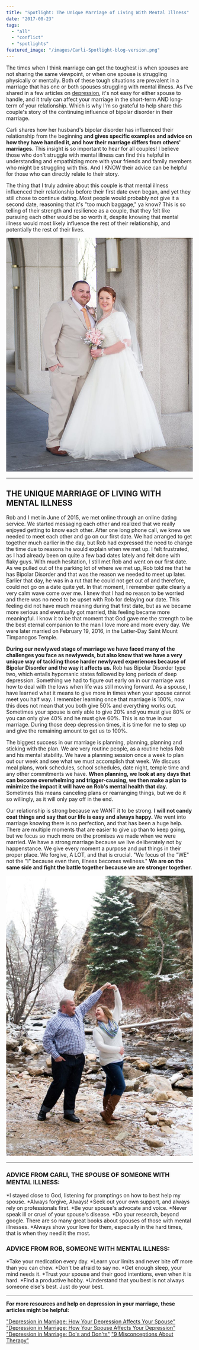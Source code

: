 ```yaml
---
title: "Spotlight: The Unique Marriage of Living With Mental Illness"
date: "2017-08-23"
tags:
  - "all"
  - "conflict"
  - "spotlights"
featured_image: "/images/Carli-Spotlight-blog-version.png"
---
```


The times when I think marriage can get the toughest is when spouses are not sharing the same viewpoint, or when one spouse is struggling physically or mentally. Both of these tough situations are prevalent in a marriage that has one or both spouses struggling with mental illness. As I've shared in a few articles on [depression](https://freshlymarried.com/?s=depression), it's not easy for either spouse to handle, and it truly can affect your marriage in the short-term AND long-term of your relationship. Which is why I'm so grateful to help share this couple's story of the continuing influence of bipolar disorder in their marriage.

Carli shares how her husband's bipolar disorder has influenced their relationship from the beginning **and gives specific examples and advice on how they have handled it, and how their marriage differs from others' marriages.** This insight is so important to hear for all couples! I believe those who don't struggle with mental illness can find this helpful in understanding and empathizing more with your friends and family members who might be struggling with this. And I KNOW their advice can be helpful for those who can directly relate to their story.

The thing that I truly admire about this couple is that mental illness influenced their relationship before their first date even began, and yet they still chose to continue dating. Most people would probably not give it a second date, reasoning that it's "too much baggage," ya know? This is so telling of their strength and resilience as a couple, that they felt like pursuing each other would be so worth it, despite knowing that mental illness would most likely influence the rest of their relationship, and potentially the rest of their lives.

![depression, depression in marriage, bipolar disorder in marriage, living with bipolar disorder, mental illness in marriage, spouse with mental illness, how to help spouse with mental illness, marriage advice, struggles in marriage, newlywed help, lds newlyweds, lds and depression](/images/16114687_113574839154088_6240222114293844765_n.jpg)

* * *

## THE UNIQUE MARRIAGE OF LIVING WITH MENTAL ILLNESS

Rob and I met in June of 2015, we met online through an online dating service. We started messaging each other and realized that we really enjoyed getting to know each other. After one long phone call, we knew we needed to meet each other and go on our first date. We had arranged to get together much earlier in the day, but Rob had expressed the need to change the time due to reasons he would explain when we met up. I felt frustrated, as I had already been on quite a few bad dates lately and felt done with flaky guys. With much hesitation, I still met Rob and went on our first date. As we pulled out of the parking lot of where we met up, Rob told me that he has Bipolar Disorder and that was the reason we needed to meet up later. Earlier that day, he was in a rut that he could not get out of and therefore, could not go on a date quite yet. In that moment, I remember quite clearly a very calm wave come over me. I knew that I had no reason to be worried and there was no need to be upset with Rob for delaying our date. This feeling did not have much meaning during that first date, but as we became more serious and eventually got married, this feeling became more meaningful. I know it to be that moment that God gave me the strength to be the best eternal companion to the man I love more and more every day. We were later married on February 19, 2016, in the Latter-Day Saint Mount Timpanogos Temple.

**During our newlywed stage of marriage we have faced many of the challenges you face as newlyweds, but also know that we have a very unique way of tackling those harder newlywed experiences because of Bipolar Disorder and the way it affects us.** Rob has Bipolar Disorder type two, which entails hypomanic states followed by long periods of deep depression. Something we had to figure out early on in our marriage was how to deal with the lows when life was still moving forward. As a spouse, I have learned what it means to give more in times when your spouse cannot meet you half way. I remember learning once that marriage is 100%, now this does not mean that you both give 50% and everything works out. Sometimes your spouse is only able to give 20% and you must give 80% or you can only give 40% and he must give 60%. This is so true in our marriage. During those deep depression times, it is time for me to step up and give the remaining amount to get us to 100%.

The biggest success in our marriage is planning, planning, planning and sticking with the plan. We are very routine people, as a routine helps Rob and his mental stability. We have a planning session once a week to plan out our week and see what we must accomplish that week. We discuss meal plans, work schedules, school schedules, date night, temple time and any other commitments we have. **When planning, we look at any days that can become overwhelming and trigger-causing, we then make a plan to minimize the impact it will have on Rob's mental health that day.** Sometimes this means canceling plans or rearranging things, but we do it so willingly, as it will only pay off in the end.

Our relationship is strong because we WANT it to be strong. **I will not candy coat things and say that our life is easy and always happy.** We went into marriage knowing there is no perfection, and that has been a huge help. There are multiple moments that are easier to give up than to keep going, but we focus so much more on the promises we made when we were married. We have a strong marriage because we live deliberately not by happenstance. We give every moment a purpose and put things in their proper place. We forgive, A LOT, and that is crucial. "We focus of the "WE" not the "I" because even then, illness becomes wellness." **We are on the same side and fight the battle together because we are stronger together.**

![depression, depression in marriage, bipolar disorder in marriage, living with bipolar disorder, mental illness in marriage, spouse with mental illness, how to help spouse with mental illness, marriage advice, struggles in marriage, newlywed help, lds newlyweds, lds and depression](/images/IMG_9050-683x1024.jpg)

* * *

### ADVICE FROM CARLI, THE SPOUSE OF SOMEONE WITH MENTAL ILLNESS:

\*I stayed close to God, listening for promptings on how to best help my spouse. \*Always forgive, Always! \*Seek out your own support, and always rely on professionals first. \*Be your spouse's advocate and voice. \*Never speak ill or cruel of your spouse's disease. \*Do your research, beyond google. There are so many great books about spouses of those with mental illnesses. \*Always show your love for them, especially in the hard times, that is when they need it the most.

### ADVICE FROM ROB, SOMEONE WITH MENTAL ILLNESS:

\*Take your medication every day. \*Learn your limits and never bite off more than you can chew. \*Don't be afraid to say no. \*Get enough sleep, your mind needs it. \*Trust your spouse and their good intentions, even when it is hard. \*Find a productive hobby. \*Understand that you best is not always someone else's best. Just do your best.

* * *

**For more resources and help on depression in your marriage, these articles might be helpful:**

["Depression in Marriage: How Your Depression Affects Your Spouse"](https://freshlymarried.com/depression-in-marriage-how-your-depression-affects-your-spouse/) ["Depression in Marriage: How Your Spouse Affects Your Depression"](https://freshlymarried.com/depression-in-marriage-how-your-spouse-affects-your-depression/) ["Depression in Marriage: Do's and Don'ts"](https://freshlymarried.com/depression-in-your-marriage-the-dos-and-donts/) ["9 Misconceptions About Therapy"](https://freshlymarried.com/9-misconceptions-about-therapy/)

